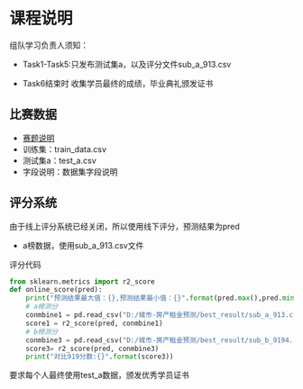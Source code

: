 # 课程说明
组队学习负责人须知：
* Task1-Task5:只发布测试集a，以及评分文件sub_a_913.csv

* Task6结束时 收集学员最终的成绩，毕业典礼颁发证书

## 比赛数据
* [赛题说明](https://2019ai.futurelab.tv/contest_detail/3#contest_des)
* 训练集：train_data.csv
* 测试集a：test_a.csv
* 字段说明：数据集字段说明

## 评分系统
由于线上评分系统已经关闭，所以使用线下评分，预测结果为pred

* a榜数据，使用sub_a_913.csv文件


评分代码

```python
from sklearn.metrics import r2_score
def online_score(pred):
    print("预测结果最大值：{},预测结果最小值：{}".format(pred.max(),pred.min()))
    # a榜测分
    conmbine1 = pd.read_csv("D:/城市-房产租金预测/best_result/sub_a_913.csv",engine = "python",header=None)
    score1 = r2_score(pred, conmbine1)
    # b榜测分
    conmbine3 = pd.read_csv("D:/城市-房产租金预测/best_result/sub_b_9194.csv",engine = "python",header=None)
    score3= r2_score(pred, conmbine3)
    print("对比919分数:{}".format(score3))
```

要求每个人最终使用test_a数据，颁发优秀学员证书